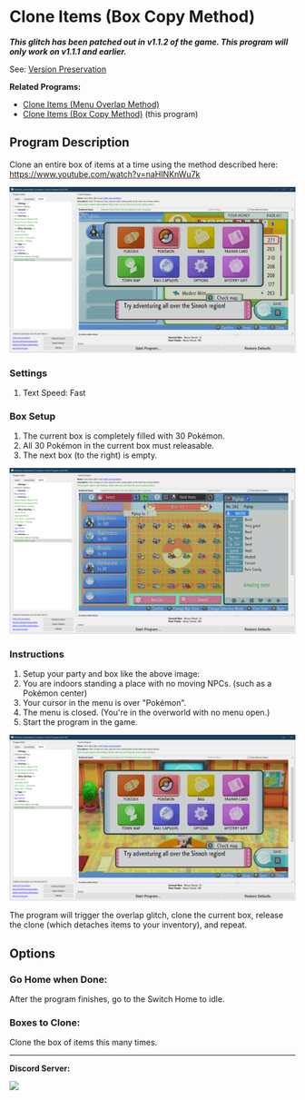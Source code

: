 # Clone Items (Box Copy Method)

***This glitch has been patched out in v1.1.2 of the game. This program will only work on v1.1.1 and earlier.***

See: [Version Preservation](VersionPreservation.md)

**Related Programs:**
- [Clone Items (Menu Overlap Method)](CloneItemsMenuOverlap.md)
- [Clone Items (Box Copy Method)](CloneItemsBoxCopy.md) (this program)

## Program Description

Clone an entire box of items at a time using the method described here: https://www.youtube.com/watch?v=naHINKnWu7k

<img src="images/CloneItemsBoxCopy-0.png">

### Settings

1. Text Speed: Fast

### Box Setup

1. The current box is completely filled with 30 Pokémon.
2. All 30 Pokémon in the current box must releasable.
3. The next box (to the right) is empty.

<img src="images/CloneItemsBoxCopy-1.png">

### Instructions

1. Setup your party and box like the above image:
2. You are indoors standing a place with no moving NPCs. (such as a Pokémon center)
3. Your cursor in the menu is over "Pokémon".
4. The menu is closed. (You're in the overworld with no menu open.)
5. Start the program in the game.

<img src="images/CloneItemsBoxCopy-2.png">

The program will trigger the overlap glitch, clone the current box, release the clone (which detaches items to your inventory), and repeat.


## Options

### Go Home when Done:

After the program finishes, go to the Switch Home to idle.

### Boxes to Clone:

Clone the box of items this many times.

<hr>

**Discord Server:** 

[<img src="https://canary.discordapp.com/api/guilds/695809740428673034/widget.png?style=banner2">](https://discord.gg/cQ4gWxN)


